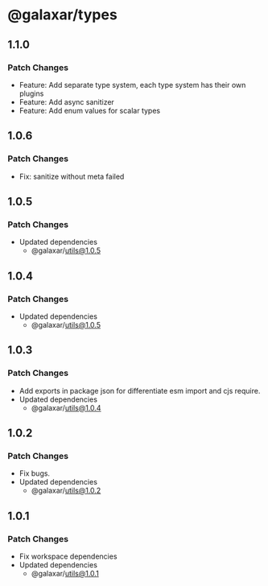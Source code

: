 # @galaxar/types

## 1.1.0

### Patch Changes

-   Feature: Add separate type system, each type system has their own plugins
-   Feature: Add async sanitizer
-   Feature: Add enum values for scalar types

## 1.0.6

### Patch Changes

-   Fix: sanitize without meta failed   

## 1.0.5

### Patch Changes

-   Updated dependencies
    -   @galaxar/utils@1.0.5

## 1.0.4

### Patch Changes

-   Updated dependencies
    -   @galaxar/utils@1.0.5

## 1.0.3

### Patch Changes

-   Add exports in package json for differentiate esm import and cjs require.
-   Updated dependencies
    -   @galaxar/utils@1.0.4

## 1.0.2

### Patch Changes

-   Fix bugs.
-   Updated dependencies
    -   @galaxar/utils@1.0.2

## 1.0.1

### Patch Changes

-   Fix workspace dependencies
-   Updated dependencies
    -   @galaxar/utils@1.0.1
